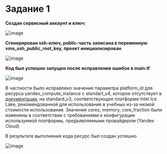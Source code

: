 # Задание 1

**Создан сервисный аккаунт и ключ:**

![image](https://github.com/user-attachments/assets/9fefdaca-39da-4ea5-be0c-354c4aed13df)

**Сгенерирован ssh-ключ, public-часть записана в переменную vms_ssh_public_root_key, проект инициализирован**

![image](https://github.com/user-attachments/assets/dac01482-212b-4abf-947a-425bdaa84137)

**Код был успешно запущен после исправления ошибок в main.tf**

![image](https://github.com/user-attachments/assets/aee1d77a-68a7-4e10-ae6e-bdbe6fa66b07)

В частности было исправлено значение параметра platform_id для ресурса yandex_compute_instance c standart_v4, которое отсутствует в [документации](https://yandex.cloud/ru/docs/compute/concepts/vm-platforms), на standard_v3, соответствующее платформе Intel Ice Lake, рекомендованной для использования в учебных из-за низкой стоимости использования. Значения cores, memory, core_fraction были изменены в соответствии с требованиями к конфигурации используемой платформы, предъявляемыми провайдером (Yandex Cloud)

В результате выполнения кода ресурс был создан успешно 

![image](https://github.com/user-attachments/assets/105ff61d-c3e8-479d-8a0c-6eeb40a40c0f)

